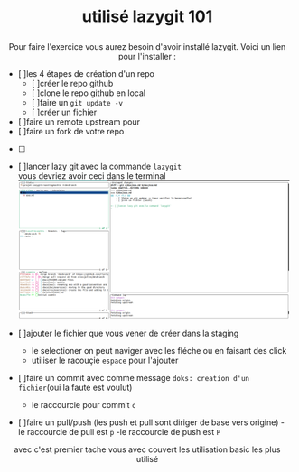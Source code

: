 # <p align='center'>utilisé lazygit 101</p>

<p align='center'>Pour faire l'exercice vous aurez besoin d'avoir installé lazygit. Voici un lien pour l'installer :</p>  

- [ ]les 4 étapes de création d'un repo
   - [ ]créer le repo github
   - [ ]clone le repo github en local
   - [ ]faire un `git update -v`
   - [ ]créer un fichier
- [ ]faire un remote upstream pour
- [ ]faire un fork de votre repo 
- [ ]
- [ ]lancer lazy git avec la commande `lazygit`  
vous devriez avoir ceci dans le terminal
![image](../res/Img/exo/menu-principal.png)

- [ ]ajouter le fichier que vous vener de créer dans la staging
   - le selectioner on peut naviger avec les fléche ou en faisant des click 
   - utiliser le racouçie `espace` pour l'ajouter 
- [ ]faire un commit avec comme message `doks: creation d'un fichier`(oui la faute est voulut)
   - le raccourcie pour commit `c`
- [ ]faire un pull/push (les push et pull sont diriger de base vers origine)
   -le raccourcie de pull est `p`
   -le raccourcie de push est `P`
<p align='center'>avec c'est premier tache vous avec couvert les utilisation basic les plus utilisé</p>
